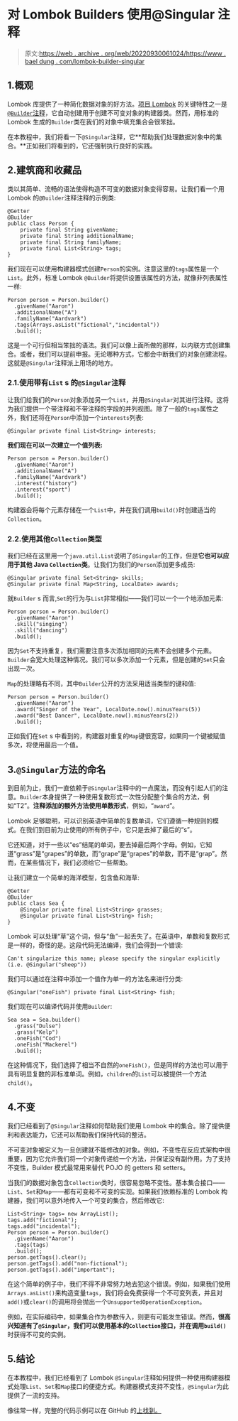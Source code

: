 # 对 Lombok Builders 使用@Singular 注释

> 原文:[https://web . archive . org/web/20220930061024/https://www . bael dung . com/lombok-builder-singular](https://web.archive.org/web/20220930061024/https://www.baeldung.com/lombok-builder-singular)

## 1.概观

Lombok 库提供了一种简化数据对象的好方法。[项目 Lombok](/web/20220918134852/https://www.baeldung.com/intro-to-project-lombok) 的关键特性之一是 [`@Builder`注释](/web/20220918134852/https://www.baeldung.com/lombok-builder)，它自动创建用于创建不可变对象的构建器类。然而，用标准的 Lombok 生成的`Builder`类在我们的对象中填充集合会很笨拙。

在本教程中，我们将看一下`@Singular`注释，它**帮助我们处理数据对象中的集合。**正如我们将看到的，它还强制执行良好的实践。

## 2.建筑商和收藏品

类以其简单、流畅的语法使得构造不可变的数据对象变得容易。让我们看一个用 Lombok 的`@Builder`注释注释的示例类:

```
@Getter
@Builder
public class Person {
    private final String givenName;
    private final String additionalName;
    private final String familyName;
    private final List<String> tags;
}
```

我们现在可以使用构建器模式创建`Person`的实例。注意这里的`tags`属性是一个`List`。此外，标准 Lombok `@Builder`将提供设置该属性的方法，就像非列表属性一样:

```
Person person = Person.builder()
  .givenName("Aaron")
  .additionalName("A")
  .familyName("Aardvark")
  .tags(Arrays.asList("fictional","incidental"))
  .build();
```

这是一个可行但相当笨拙的语法。我们可以像上面所做的那样，以内联方式创建集合。或者，我们可以提前申报。无论哪种方式，它都会中断我们的对象创建流程。这就是`@Singular`注释派上用场的地方。

### 2.1.使用带有`List` s 的`@Singular`注释

让我们给我们的`Person`对象添加另一个`List`，并用`@Singular`对其进行注释。这将为我们提供一个带注释和不带注释的字段的并列视图。除了一般的`tags`属性之外，我们还将在`Person`中添加一个`interests`列表:

```
@Singular private final List<String> interests;
```

**我们现在可以一次建立一个值列表:**

```
Person person = Person.builder()
  .givenName("Aaron")
  .additionalName("A")
  .familyName("Aardvark")
  .interest("history")
  .interest("sport")
  .build();
```

构建器会将每个元素存储在一个`List`中，并在我们调用`build()`时创建适当的`Collection`。

### 2.2.使用其他`Collection`类型

我们已经在这里用一个`java.util.List`说明了`@Singular`的工作，但是**它也可以应用于其他 Java `Collection`类**。让我们为我们的`Person`添加更多成员:

```
@Singular private final Set<String> skills;
@Singular private final Map<String, LocalDate> awards;
```

就`Builder` s 而言,`Set`的行为与`List`非常相似——我们可以一个一个地添加元素:

```
Person person = Person.builder()
  .givenName("Aaron")
  .skill("singing")
  .skill("dancing")
  .build();
```

因为`Set`不支持重复，我们需要注意多次添加相同的元素不会创建多个元素。`Builder`会宽大处理这种情况。我们可以多次添加一个元素，但是创建的`Set`只会出现一次。

`Map`的处理略有不同，其中`Builder`公开的方法采用适当类型的键和值:

```
Person person = Person.builder()
  .givenName("Aaron")
  .award("Singer of the Year", LocalDate.now().minusYears(5))
  .award("Best Dancer", LocalDate.now().minusYears(2))
  .build();
```

正如我们在`Set` s 中看到的，构建器对重复的`Map`键很宽容，如果同一个键被赋值多次，将使用最后一个值。

## 3.`@Singular`方法的命名

到目前为止，我们一直依赖于`@Singular`注释中的一点魔法，而没有引起人们的注意。`Builder`本身提供了一种使用复数形式一次性分配整个集合的方法，例如“T2”。**注释添加的额外方法使用单数形式**，例如，“`award`”。

Lombok 足够聪明，可以识别英语中简单的复数单词，它们遵循一种规则的模式。在我们到目前为止使用的所有例子中，它只是去掉了最后的“s”。

它还知道，对于一些以“es”结尾的单词，要去掉最后两个字母。例如，它知道“grass”是“grapes”的单数，而“grape”是“grapes”的单数，而不是“grap”。然而，在某些情况下，我们必须给它一些帮助。

让我们建立一个简单的海洋模型，包含鱼和海草:

```
@Getter
@Builder
public class Sea {
    @Singular private final List<String> grasses;
    @Singular private final List<String> fish;
}
```

Lombok 可以处理“草”这个词，但与“鱼”一起丢失了。在英语中，单数和复数形式是一样的，奇怪的是。这段代码无法编译，我们会得到一个错误:

```
Can't singularize this name; please specify the singular explicitly (i.e. @Singular("sheep"))
```

我们可以通过在注释中添加一个值作为单一的方法名来进行分类:

```
@Singular("oneFish") private final List<String> fish;
```

我们现在可以编译代码并使用`Builder`:

```
Sea sea = Sea.builder()
  .grass("Dulse")
  .grass("Kelp")
  .oneFish("Cod")
  .oneFish("Mackerel")
  .build();
```

在这种情况下，我们选择了相当不自然的`oneFish()`，但是同样的方法也可以用于具有明显复数的非标准单词。例如，`children`的`List`可以被提供一个方法`child()`。

## 4.不变

我们已经看到了`@Singular`注释如何帮助我们使用 Lombok 中的集合。除了提供便利和表达能力，它还可以帮助我们保持代码的整洁。

不可变对象被定义为一旦创建就不能修改的对象。例如，不变性在反应式架构中很重要，因为它允许我们将一个对象传递给一个方法，并保证没有副作用。为了支持不变性，Builder 模式最常用来替代 POJO 的 getters 和 setters。

当我们的数据对象包含`Collection`类时，很容易忽略不变性。基本集合接口——`List`、`Set`和`Map`——都有可变和不可变的实现。如果我们依赖标准的 Lombok 构建器，我们可以意外地传入一个可变的集合，然后修改它:

```
List<String> tags= new ArrayList();
tags.add("fictional");
tags.add("incidental");
Person person = Person.builder()
  .givenName("Aaron")
  .tags(tags)
  .build();
person.getTags().clear();
person.getTags().add("non-fictional");
person.getTags().add("important");
```

在这个简单的例子中，我们不得不非常努力地去犯这个错误。例如，如果我们使用`Arrays.asList()`来构造变量`tags`，我们将会免费获得一个不可变列表，并且对`add()`或`clear()`的调用将会抛出一个`UnsupportedOperationException`。

例如，在实际编码中，如果集合作为参数传入，则更有可能发生错误。然而，**很高兴知道有了`@Singular`，我们可以使用基本的`Collection`接口，并在调用`build()`** 时获得不可变的实例。

## 5.结论

在本教程中，我们已经看到了 Lombok `@Singular`注释如何提供一种使用构建器模式处理`List`、`Set`和`Map`接口的便捷方式。构建器模式支持不变性，`@Singular`为此提供了一流的支持。

像往常一样，完整的代码示例可以在 GitHub 的[上找到。](https://web.archive.org/web/20220918134852/https://github.com/eugenp/tutorials/tree/master/lombok-modules/lombok)